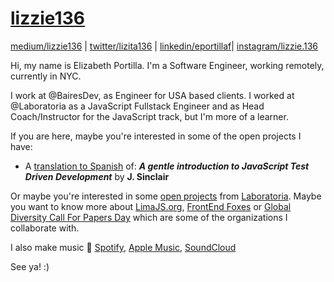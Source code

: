 # [lizzie136](https://github.com/lizzie136)

[medium/lizzie136](https://medium.com/@lizzie136) | 
[twitter/lizita136](https://twitter.com/lizita136) |
[linkedin/eportillaf](https://www.linkedin.com/in/eportillaf)|
[instagram/lizzie.136](https://www.instagram.com/lizzie.136/) 

Hi, my name is Elizabeth Portilla. I'm a Software Engineer, working remotely, currently in NYC.

I work at @BairesDev, as Engineer for USA based clients. 
I worked at @Laboratoria as a JavaScript Fullstack Engineer and as Head Coach/Instructor for the JavaScript track, but I'm more of a learner.

If you are here, maybe you're interested in some of the open projects I have: 

- A [translation to Spanish](https://lizzie136.github.io/tdd-js-spanish/) of: ***A gentle introduction to JavaScript Test Driven Development*** by **J. Sinclair**

Or maybe you're interested in some [open projects](https://github.com/Laboratoria) from [Laboratoria](http://laboratoria.la). 
Maybe you want to know more about [LimaJS.org](https://limajs.org),
[FrontEnd Foxes](https://www.vuevixens.org) or
[Global Diversity Call For Papers Day](https://www.globaldiversitycfpday.com) which are some of the organizations I collaborate with.

I also make music 🎵 [Spotify](https://open.spotify.com/artist/6GF9i5WFH11f3clx2L2Ed9?si=caKqU4c9R1uFT6sWT-cxsg), [Apple Music](https://music.apple.com/pe/artist/lizzie136-elizabeth-portilla/1501001723?l=en), [SoundCloud](https://soundcloud.com/lizzie136)

See ya! :) 

